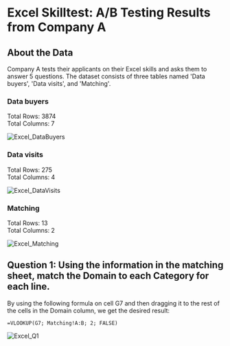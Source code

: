 # Excel Skilltest: A/B Testing Results from Company A
## About the Data
Company A tests their applicants on their Excel skills and asks them to answer 5 questions. The dataset consists of three tables named 'Data buyers', 'Data visits', and 'Matching'.

### Data buyers

Total Rows: 3874  
Total Columns: 7

![Excel_DataBuyers](https://github.com/zefrios/data-analyst-portfolio_cesar-frias/assets/83305620/5a36da00-0a8a-4ad7-98b5-7f3a8e33bf62)

### Data visits
Total Rows: 275  
Total Columns: 4  

![Excel_DataVisits](https://github.com/zefrios/data-analyst-portfolio_cesar-frias/assets/83305620/8c255653-ad48-41d0-b888-4ff9e7e53b36)

### Matching
Total Rows: 13  
Total Columns: 2  

![Excel_Matching](https://github.com/zefrios/data-analyst-portfolio_cesar-frias/assets/83305620/420de7b0-ffd1-4e05-830d-81a40b12a42f)


## Question 1: Using the information in the matching sheet, match the Domain to each Category for each line.
By using the following formula on cell G7 and then dragging it to the rest of the cells in the Domain column, we get the desired result:  
```Excel
=VLOOKUP(G7; Matching!A:B; 2; FALSE)
```
![Excel_Q1](https://github.com/zefrios/data-analyst-portfolio_cesar-frias/assets/83305620/2f317417-7cf4-43b3-8ed1-306a43c0227f)

